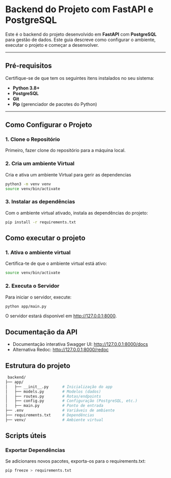 # **Backend do Projeto com FastAPI e PostgreSQL**

Este é o backend do projeto desenvolvido em **FastAPI** com **PostgreSQL** para gestão de dados. Este guia descreve como configurar o ambiente, executar o projeto e começar a desenvolver.

---

## **Pré-requisitos**
Certifique-se de que tem os seguintes itens instalados no seu sistema:
- **Python 3.8+**
- **PostgreSQL**
- **Git**
- **Pip** (gerenciador de pacotes do Python)

---

## **Como Configurar o Projeto**

### **1. Clone o Repositório**
Primeiro, fazer clone do repositório para a máquina local.

### **2. Cria um ambiente Virtual**
Cria e ativa um ambiente Virtual para gerir as dependencias
```bash 
python3 -m venv venv
source venv/bin/activate
```

### **3. Instalar as dependências**
Com o ambiente virtual ativado, instala as dependências do projeto:
```bash 
pip install -r requirements.txt
```


## Como executar o projeto

### **1. Ativa o ambiente virtual**
Certifica-te de que o ambiente virtual está ativo:
```bash
source venv/bin/activate
```

### **2. Executa o Servidor**
Para iniciar o servidor, execute:
```bash
python app/main.py
```
O servidor estará disponível em http://127.0.0.1:8000.


## Documentação da API
- Documentação interativa Swagger UI: http://127.0.0.1:8000/docs
- Alternativa Redoc: http://127.0.0.1:8000/redoc

## Estrutura do projeto
```bash
 backend/
├── app/
│   ├── __init__.py      # Inicialização do app
│   ├── models.py        # Modelos (dados)
│   ├── routes.py        # Rotas/endpoints
│   ├── config.py        # Configuração (PostgreSQL, etc.)
│   ├── main.py          # Ponto de entrada
├── .env                 # Variáveis de ambiente
├── requirements.txt     # Dependências
├── venv/                # Ambiente virtual
```


## Scripts úteis
### Exportar Dependências
Se adicionares novos pacotes, exporta-os para o requirements.txt:
```bash
pip freeze > requirements.txt
```